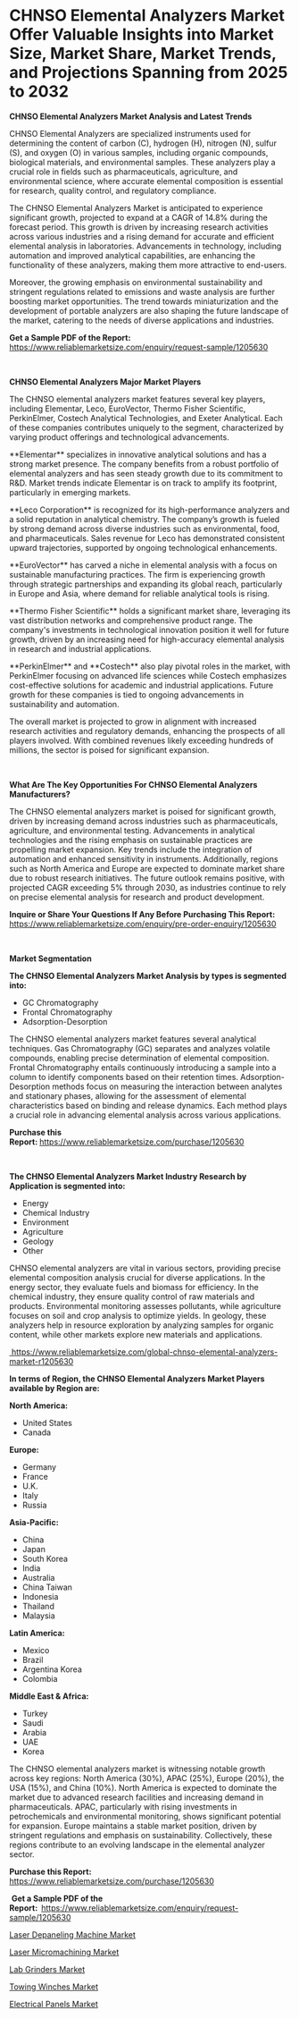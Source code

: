 <p><h1>CHNSO Elemental Analyzers Market Offer Valuable Insights into Market Size, Market Share, Market Trends, and Projections Spanning from 2025 to 2032</h1></p><p><strong>CHNSO Elemental Analyzers Market Analysis and Latest Trends</strong></p>
<p><p>CHNSO Elemental Analyzers are specialized instruments used for determining the content of carbon (C), hydrogen (H), nitrogen (N), sulfur (S), and oxygen (O) in various samples, including organic compounds, biological materials, and environmental samples. These analyzers play a crucial role in fields such as pharmaceuticals, agriculture, and environmental science, where accurate elemental composition is essential for research, quality control, and regulatory compliance.</p><p>The CHNSO Elemental Analyzers Market is anticipated to experience significant growth, projected to expand at a CAGR of 14.8% during the forecast period. This growth is driven by increasing research activities across various industries and a rising demand for accurate and efficient elemental analysis in laboratories. Advancements in technology, including automation and improved analytical capabilities, are enhancing the functionality of these analyzers, making them more attractive to end-users.</p><p>Moreover, the growing emphasis on environmental sustainability and stringent regulations related to emissions and waste analysis are further boosting market opportunities. The trend towards miniaturization and the development of portable analyzers are also shaping the future landscape of the market, catering to the needs of diverse applications and industries.</p></p>
<p><strong>Get a Sample PDF of the Report:&nbsp;</strong> <a href="https://www.reliablemarketsize.com/enquiry/request-sample/1205630?utm_campaign=2955&utm_medium=2&utm_source=Github&utm_content=ia&utm_term=26032025&utm_id=chnso-elemental-analyzers">https://www.reliablemarketsize.com/enquiry/request-sample/1205630</a></p>
<p>&nbsp;</p>
<p><strong>CHNSO Elemental Analyzers Major Market Players</strong></p>
<p><p>The CHNSO elemental analyzers market features several key players, including Elementar, Leco, EuroVector, Thermo Fisher Scientific, PerkinElmer, Costech Analytical Technologies, and Exeter Analytical. Each of these companies contributes uniquely to the segment, characterized by varying product offerings and technological advancements.</p><p>**Elementar** specializes in innovative analytical solutions and has a strong market presence. The company benefits from a robust portfolio of elemental analyzers and has seen steady growth due to its commitment to R&D. Market trends indicate Elementar is on track to amplify its footprint, particularly in emerging markets.</p><p>**Leco Corporation** is recognized for its high-performance analyzers and a solid reputation in analytical chemistry. The company’s growth is fueled by strong demand across diverse industries such as environmental, food, and pharmaceuticals. Sales revenue for Leco has demonstrated consistent upward trajectories, supported by ongoing technological enhancements.</p><p>**EuroVector** has carved a niche in elemental analysis with a focus on sustainable manufacturing practices. The firm is experiencing growth through strategic partnerships and expanding its global reach, particularly in Europe and Asia, where demand for reliable analytical tools is rising.</p><p>**Thermo Fisher Scientific** holds a significant market share, leveraging its vast distribution networks and comprehensive product range. The company's investments in technological innovation position it well for future growth, driven by an increasing need for high-accuracy elemental analysis in research and industrial applications.</p><p>**PerkinElmer** and **Costech** also play pivotal roles in the market, with PerkinElmer focusing on advanced life sciences while Costech emphasizes cost-effective solutions for academic and industrial applications. Future growth for these companies is tied to ongoing advancements in sustainability and automation.</p><p>The overall market is projected to grow in alignment with increased research activities and regulatory demands, enhancing the prospects of all players involved. With combined revenues likely exceeding hundreds of millions, the sector is poised for significant expansion.</p></p>
<p>&nbsp;</p>
<p><strong>What Are The Key Opportunities For CHNSO Elemental Analyzers Manufacturers?</strong></p>
<p><p>The CHNSO elemental analyzers market is poised for significant growth, driven by increasing demand across industries such as pharmaceuticals, agriculture, and environmental testing. Advancements in analytical technologies and the rising emphasis on sustainable practices are propelling market expansion. Key trends include the integration of automation and enhanced sensitivity in instruments. Additionally, regions such as North America and Europe are expected to dominate market share due to robust research initiatives. The future outlook remains positive, with projected CAGR exceeding 5% through 2030, as industries continue to rely on precise elemental analysis for research and product development.</p></p>
<p><strong>Inquire or Share Your Questions If Any Before Purchasing This Report:</strong> <a href="https://www.reliablemarketsize.com/enquiry/pre-order-enquiry/1205630?utm_campaign=2955&utm_medium=2&utm_source=Github&utm_content=ia&utm_term=26032025&utm_id=chnso-elemental-analyzers">https://www.reliablemarketsize.com/enquiry/pre-order-enquiry/1205630</a></p>
<p>&nbsp;</p>
<p><strong>Market Segmentation</strong></p>
<p><strong>The CHNSO Elemental Analyzers Market Analysis by types is segmented into:</strong></p>
<p><ul><li>GC Chromatography</li><li>Frontal Chromatography</li><li>Adsorption-Desorption</li></ul></p>
<p><p>The CHNSO elemental analyzers market features several analytical techniques. Gas Chromatography (GC) separates and analyzes volatile compounds, enabling precise determination of elemental composition. Frontal Chromatography entails continuously introducing a sample into a column to identify components based on their retention times. Adsorption-Desorption methods focus on measuring the interaction between analytes and stationary phases, allowing for the assessment of elemental characteristics based on binding and release dynamics. Each method plays a crucial role in advancing elemental analysis across various applications.</p></p>
<p><strong>Purchase this Report:&nbsp;</strong><a href="https://www.reliablemarketsize.com/purchase/1205630?utm_campaign=2955&utm_medium=2&utm_source=Github&utm_content=ia&utm_term=26032025&utm_id=chnso-elemental-analyzers">https://www.reliablemarketsize.com/purchase/1205630</a></p>
<p>&nbsp;</p>
<p><strong>The CHNSO Elemental Analyzers Market Industry Research by Application is segmented into:</strong></p>
<p><ul><li>Energy</li><li>Chemical Industry</li><li>Environment</li><li>Agriculture</li><li>Geology</li><li>Other</li></ul></p>
<p><p>CHNSO elemental analyzers are vital in various sectors, providing precise elemental composition analysis crucial for diverse applications. In the energy sector, they evaluate fuels and biomass for efficiency. In the chemical industry, they ensure quality control of raw materials and products. Environmental monitoring assesses pollutants, while agriculture focuses on soil and crop analysis to optimize yields. In geology, these analyzers help in resource exploration by analyzing samples for organic content, while other markets explore new materials and applications.</p></p>
<p><a href="https://www.reliablemarketsize.com/global-chnso-elemental-analyzers-market-r1205630?utm_campaign=2955&utm_medium=2&utm_source=Github&utm_content=ia&utm_term=26032025&utm_id=chnso-elemental-analyzers">&nbsp;https://www.reliablemarketsize.com/global-chnso-elemental-analyzers-market-r1205630</a></p>
<p><strong>In terms of Region, the CHNSO Elemental Analyzers Market Players available by Region are:</strong></p>
<p>
    <p> <strong> North America: </strong>
        <ul>
            <li>United States</li>
            <li>Canada</li>
        </ul>
        </p> 
    <p> <strong> Europe: </strong>
        <ul>
            <li>Germany</li>
            <li>France</li>
            <li>U.K.</li>
            <li>Italy</li>
            <li>Russia</li>
        </ul>
        </p> 
    <p> <strong> Asia-Pacific: </strong>
        <ul>
            <li>China</li>
            <li>Japan</li>
            <li>South Korea</li>
            <li>India</li>
            <li>Australia</li>
            <li>China Taiwan</li>
            <li>Indonesia</li>
            <li>Thailand</li>
            <li>Malaysia</li>
        </ul>
        </p> 
    <p> <strong> Latin America: </strong>
        <ul>
            <li>Mexico</li>
            <li>Brazil</li>
            <li>Argentina Korea</li>
            <li>Colombia</li>
        </ul>
        </p> 
    <p> <strong> Middle East & Africa: </strong>
        <ul>
            <li>Turkey</li>
            <li>Saudi</li>
            <li>Arabia</li>
            <li>UAE</li>
            <li>Korea</li>
        </ul>
    </p>
    </p>
<p><p>The CHNSO elemental analyzers market is witnessing notable growth across key regions: North America (30%), APAC (25%), Europe (20%), the USA (15%), and China (10%). North America is expected to dominate the market due to advanced research facilities and increasing demand in pharmaceuticals. APAC, particularly with rising investments in petrochemicals and environmental monitoring, shows significant potential for expansion. Europe maintains a stable market position, driven by stringent regulations and emphasis on sustainability. Collectively, these regions contribute to an evolving landscape in the elemental analyzer sector.</p></p>
<p><strong>Purchase this Report: </strong><a href="https://www.reliablemarketsize.com/purchase/1205630?utm_campaign=2955&utm_medium=2&utm_source=Github&utm_content=ia&utm_term=26032025&utm_id=chnso-elemental-analyzers">https://www.reliablemarketsize.com/purchase/1205630</a></p>
<p>&nbsp;<strong>Get a Sample PDF of the Report:&nbsp;&nbsp;</strong><a href="https://www.reliablemarketsize.com/enquiry/request-sample/1205630?utm_campaign=2955&utm_medium=2&utm_source=Github&utm_content=ia&utm_term=26032025&utm_id=chnso-elemental-analyzers">https://www.reliablemarketsize.com/enquiry/request-sample/1205630</a></p>
<p><strong></strong></p>
<p><p><a href="https://www.linkedin.com/pulse/laser-depaneling-machine-market-outlook-2025-2032-regional-vo1le?utm_campaign=2955&utm_medium=2&utm_source=Github&utm_content=ia&utm_term=26032025&utm_id=chnso-elemental-analyzers">Laser Depaneling Machine Market</a></p><p><a href="https://www.linkedin.com/pulse/size-share-projected-growth-rate-laser-micromachining-lb5xe?utm_campaign=2955&utm_medium=2&utm_source=Github&utm_content=ia&utm_term=26032025&utm_id=chnso-elemental-analyzers">Laser Micromachining Market</a></p><p><a href="https://www.linkedin.com/pulse/lab-grinders-market-valuation-forecast-2025-2032-7-cagr-insights-jyzze?utm_campaign=2955&utm_medium=2&utm_source=Github&utm_content=ia&utm_term=26032025&utm_id=chnso-elemental-analyzers">Lab Grinders Market</a></p><p><a href="https://www.linkedin.com/pulse/projected-revenue-demand-towing-winches-market-12-cagr-zflbc?utm_campaign=2955&utm_medium=2&utm_source=Github&utm_content=ia&utm_term=26032025&utm_id=chnso-elemental-analyzers">Towing Winches Market</a></p><p><a href="https://www.linkedin.com/pulse/comprehensive-study-electrical-panelsmarket-segmentation-7w54e?utm_campaign=2955&utm_medium=2&utm_source=Github&utm_content=ia&utm_term=26032025&utm_id=chnso-elemental-analyzers">Electrical Panels Market</a></p></p>
